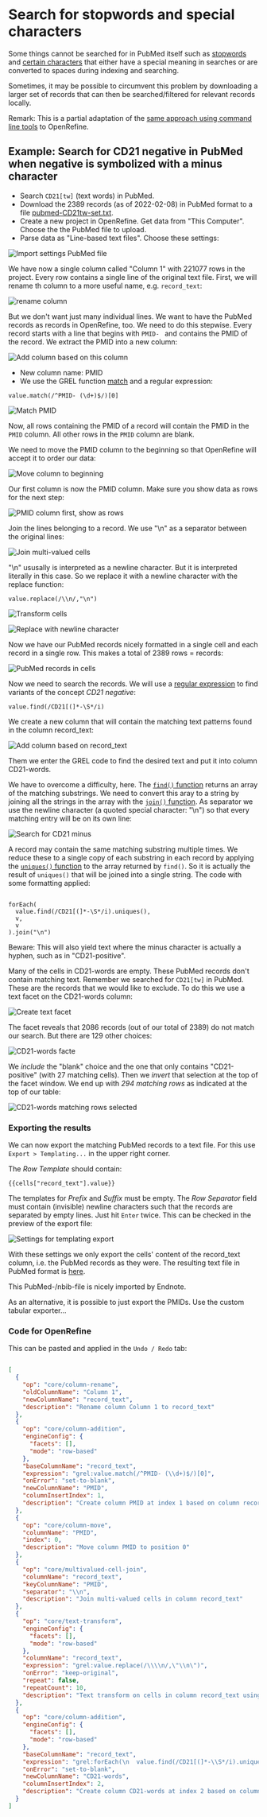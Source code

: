 Search for stopwords and special characters
==============================================================================

Some things cannot be searched for in PubMed itself such as [stopwords](https://pubmed.ncbi.nlm.nih.gov/help/#help-stopwords) and [certain characters](https://pubmed.ncbi.nlm.nih.gov/help/#character-conversions) that either have a special meaning in searches or are converted to spaces during indexing and searching.

Sometimes, it may be possible to circumvent this problem by downloading a larger set of records that can then be searched/filtered for relevant records locally.

Remark: This is a partial adaptation of the [same approach using command line tools](https://github.com/knh11545/commandline4expertsearchers/blob/master/search_PubMed4minus.md) to OpenRefine.


## Example: Search for CD21 negative in PubMed when negative is symbolized with a minus character

* Search `CD21[tw]` (text words) in PubMed.
* Download the 2389 records (as of 2022-02-08) in PubMed format to a file [pubmed-CD21tw-set.txt](data/pubmed-CD21tw-set.txt).
* Create a new project in OpenRefine. Get data from "This Computer". Choose the the PubMed file to upload.
* Parse data as "Line-based text files". Choose these settings:

![Import settings PubMed file](media/PubMed-file-import-settings.png)

We have now a single column called "Column 1" with 221077 rows in the project. Every row contains a single line of the original text file. First, we will rename th column to a more useful name, e.g. `record_text`:

![rename column](media/rename_column.png)

But we don't want just many individual lines. We want to have the PubMed records as records in OpenRefine, too. We need to do this stepwise.  Every record starts with a line that begins with `PMID- ` and contains the PMID of the record. We extract the PMID into a new column: 

![Add column based on this column](media/add-column-based-on-this-column.png)

* New column name: PMID
* We use the GREL function [match](https://docs.openrefine.org/manual/grelfunctions#matchs-p) and a regular expression: 

```grel
value.match(/^PMID- (\d+)$/)[0]
```

![Match PMID](media/match_PMID.png)

Now, all rows containing the PMID of a record will contain the PMID in the `PMID` column. All other rows in the `PMID` column are blank.

We need to move the PMID column to the beginning so that OpenRefine will accept it to order our data:

![Move column to beginning](media/move-column-to-beginning.png)

Our first column is now the PMID column. Make sure you show data as rows for the next step:

![PMID column first, show as rows](media/PMID_first_column.png)

Join the lines belonging to a record. We use "\n" as a separator between the original lines:

![Join multi-valued cells](media/join-multi-valued-cells.png)

"\n" ususally is interpreted as a newline character. But it is interpreted literally in this case. So we replace it with a newline character with the replace function:

```grel
value.replace(/\\n/,"\n")
```

![Transform cells](media/transform_cells.png)

![Replace with newline character](media/replace_with_newline.png)

Now we have our PubMed records nicely formatted in a single cell and each record in a single row. This makes a total of 2389 rows = records:

![PubMed records in cells](media/PubMed-records-as-cells.png)

Now we need to search the records. We will use a [regular expression](https://docs.openrefine.org/manual/expressions#regular-expressions) to find variants of the concept _CD21 negative_:

```grel 
value.find(/CD21[(]*-\S*/i)
```

We create a new column that will contain the matching text patterns found in the column record_text:

![Add column based on record_text](media/add-column-CD21-words.png)

Them we enter the GREL code to find the desired text and put it into column CD21-words. 

We have to overcome a difficulty, here. The [`find()` function](https://docs.openrefine.org/manual/grelfunctions#finds-sub-or-p) returns an array of the matching substrings. We need to convert this aray to a string by joining all the strings in the array with the [`join()` function](https://docs.openrefine.org/manual/grelfunctions#joina-sep). As separator we use the newline character (a quoted special character: "\n") so that every matching entry will be on its own line:

![Search for CD21 minus](media/find-CD21-words-as-string.png) 

A record may contain the same matching substring multiple times. We reduce these to a single copy of each substring in each record by applying the [`uniques()` function](https://docs.openrefine.org/manual/grelfunctions#uniquesa) to the array returned by `find()`. So it is actually the result of `uniques()` that will be joined into a single string. The code with some formatting applied:

```grel

forEach(
  value.find(/CD21[(]*-\S*/i).uniques(),
  v,
  v
).join("\n")

```

Beware: This will also yield text where the minus character is actually a hyphen, such as in "CD21-positive".

Many of the cells in CD21-words are empty. These PubMed records don't contain matching text. Remember we searched for `CD21[tw]` in PubMed. These are the records that we would like to exclude. To do this we use a text facet on the CD21-words column:

![Create text facet](media/create-facet-CD21-words.png)

The facet reveals that 2086 records (out of our total of 2389) do not match our search. But there are 129 other choices:

![CD21-words facte](media/CD21-words-facet.png)

We _include_ the "blank" choice and the one that only contains "CD21-positive" (with 27 matching cells). Then we _invert_ that selection at the top of the facet window. We end up with _294 matching rows_ as indicated at the top of our table:

![CD21-words matching rows selected](media/CD21-words-facet-matching-rows.png)


### Exporting the results

We can now export the matching PubMed records to a text file. For this use `Export > Templating...` in the upper right corner.

The _Row Template_ should contain: 

```
{{cells["record_text"].value}}
```

The templates for _Prefix_ and _Suffix_ must be empty. The _Row Separator_ field must contain (invisible) newline characters such that the records are separated by empty lines. Just hit `Enter` twice. This can be checked in the preview of the export file: 

![Settings for templating export](media/templating-export.png)

With these settings we only export the cells' content of the record_text column, i.e. the PubMed records as they were. The resulting text file in PubMed format is [here](data/CD21-minus-from-OpenRefine_PubMed.txt).

This PubMed-/nbib-file is nicely imported by Endnote.

As an alternative, it is possible to just export the PMIDs. Use the custom tabular exporter...

### Code for OpenRefine

This can be pasted and applied in the `Undo / Redo` tab:

```json

[
  {
    "op": "core/column-rename",
    "oldColumnName": "Column 1",
    "newColumnName": "record_text",
    "description": "Rename column Column 1 to record_text"
  },
  {
    "op": "core/column-addition",
    "engineConfig": {
      "facets": [],
      "mode": "row-based"
    },
    "baseColumnName": "record_text",
    "expression": "grel:value.match(/^PMID- (\\d+)$/)[0]",
    "onError": "set-to-blank",
    "newColumnName": "PMID",
    "columnInsertIndex": 1,
    "description": "Create column PMID at index 1 based on column record_text using expression grel:value.match(/^PMID- (\\d+)$/)[0]"
  },
  {
    "op": "core/column-move",
    "columnName": "PMID",
    "index": 0,
    "description": "Move column PMID to position 0"
  },
  {
    "op": "core/multivalued-cell-join",
    "columnName": "record_text",
    "keyColumnName": "PMID",
    "separator": "\\n",
    "description": "Join multi-valued cells in column record_text"
  },
  {
    "op": "core/text-transform",
    "engineConfig": {
      "facets": [],
      "mode": "row-based"
    },
    "columnName": "record_text",
    "expression": "grel:value.replace(/\\\\n/,\"\\n\")",
    "onError": "keep-original",
    "repeat": false,
    "repeatCount": 10,
    "description": "Text transform on cells in column record_text using expression grel:value.replace(/\\\\n/,\"\\n\")"
  },
  {
    "op": "core/column-addition",
    "engineConfig": {
      "facets": [],
      "mode": "row-based"
    },
    "baseColumnName": "record_text",
    "expression": "grel:forEach(\n  value.find(/CD21[(]*-\\S*/i).uniques(),\n  v,\n  v\n).join(\"\\n\")",
    "onError": "set-to-blank",
    "newColumnName": "CD21-words",
    "columnInsertIndex": 2,
    "description": "Create column CD21-words at index 2 based on column record_text using expression grel:forEach(\n  value.find(/CD21[(]*-\\S*/i).uniques(),\n  v,\n  v\n).join(\"\\n\")"
  }
]

```


